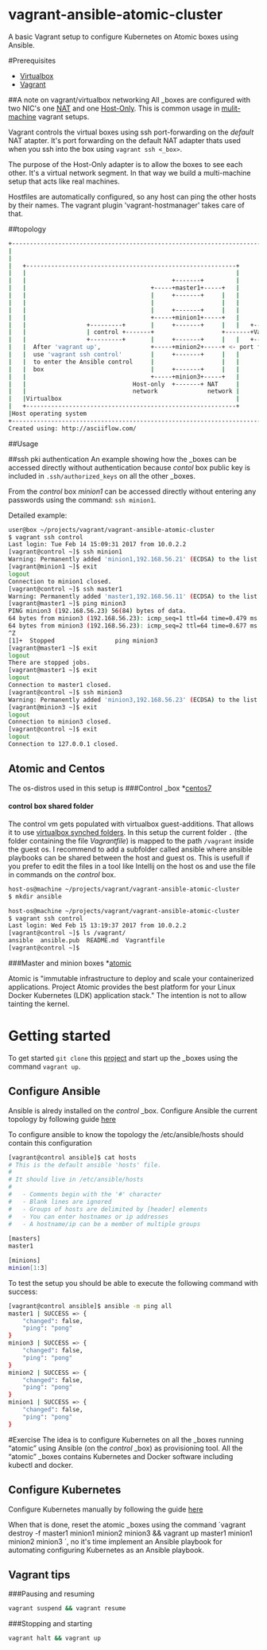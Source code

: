 # vagrant-ansible-atomic-cluster
A basic Vagrant setup to configure Kubernetes on Atomic boxes using Ansible.

#Prerequisites
* [Virtualbox](https://www.virtualbox.org/wiki/Downloads)
* [Vagrant](https://www.vagrantup.com/docs/installation/)

##A note on vagrant/virtualbox networking
All _boxes are configured with two NIC's one [NAT](https://www.virtualbox.org/manual/ch06.html#network_nat) and one [Host-Only](https://www.virtualbox.org/manual/ch06.html#network_hostonly).
This is common usage in [mulit-machine](https://www.vagrantup.com/docs/multi-machine/) vagrant setups.

Vagrant controls the virtual boxes using ssh port-forwarding on the _default_ NAT atapter. It's port forwarding on
the default NAT adapter thats used when you ssh into the box using `vagrant ssh <_box>`.
        
The purpose of the Host-Only adapter is to allow the boxes to see each other. It's a virtual network segment.
In that way we build a multi-machine setup that acts like real machines.

Hostfiles are automatically configured, so any host can ping the other hosts by their names. The vagrant plugin
'vagrant-hostmanager' takes care of that. 

##topology

```bash
+-------------------------------------------------------------------------------+
|                                                                               |
|                                                                               |
|   +-----------------------------------------------------------+               |
|   |                                                           |               |
|   |                                         +-------+         |               |
|   |                                   +-----+master1+-----+   |               |
|   |                                   |     +-------+     |   |               |
|   |                                   |                   |   |               |
|   |                                   |     +-------+     |   |               |
|   |                                   +-----+minion1+-----+   |               |
|   |                 +---------+       |     +-------+     |   |   +-------+   |
|   |                 | control +-------+                   +-------+Vagrant|   |
|   |                 +---------+       |     +-------+     |   |   +-------+   |
|   |  After 'vagrant up',              +-----+minion2+-----+ <- port forwarding|
|   |  use 'vagrant ssh control'        |     +-------+     |   |               |
|   |  to enter the Ansible control     |                   |   |               |
|   |  box                              |     +-------+     |   |               |
|   |                                   +-----+minion3+-----+   |               |
|   |                              Host-only  +-------+ NAT     |               |
|   |                              network              network |               |
|   |Virtualbox                                                 |               |
|   +-----------------------------------------------------------+               |
|Host operating system                                                          |
+-------------------------------------------------------------------------------+
Created using: http://asciiflow.com/
```

##Usage

##ssh pki authentication 
An example showing how the _boxes can be accessed directly without authentication because _contol_ box public key is
included in `.ssh/authorized_keys` on all the other _boxes.

From the _control_ box _minion1_ can be accessed directly without entering any passwords using the command: `ssh minion1`.

Detailed example:
```bash
user@box ~/projects/vagrant/vagrant-ansible-atomic-cluster
$ vagrant ssh control
Last login: Tue Feb 14 15:09:31 2017 from 10.0.2.2
[vagrant@control ~]$ ssh minion1
Warning: Permanently added 'minion1,192.168.56.21' (ECDSA) to the list of known hosts.
[vagrant@minion1 ~]$ exit
logout
Connection to minion1 closed.
[vagrant@control ~]$ ssh master1
Warning: Permanently added 'master1,192.168.56.11' (ECDSA) to the list of known hosts.
[vagrant@master1 ~]$ ping minion3
PING minion3 (192.168.56.23) 56(84) bytes of data.
64 bytes from minion3 (192.168.56.23): icmp_seq=1 ttl=64 time=0.479 ms
64 bytes from minion3 (192.168.56.23): icmp_seq=2 ttl=64 time=0.677 ms
^Z
[1]+  Stopped                 ping minion3
[vagrant@master1 ~]$ exit
logout
There are stopped jobs.
[vagrant@master1 ~]$ exit
logout
Connection to master1 closed.
[vagrant@control ~]$ ssh minion3
Warning: Permanently added 'minion3,192.168.56.23' (ECDSA) to the list of known hosts.
[vagrant@minion3 ~]$ exit
logout
Connection to minion3 closed.
[vagrant@control ~]$ exit
logout
Connection to 127.0.0.1 closed.
```

##  Atomic and Centos
The os-distros used in this setup is
###Control _box
*[centos7](https://www.centos.org/download/)

#### control box shared folder 
The control vm gets populated with virtualbox guest-additions. That allows it to use
[virtualbox synched folders](https://www.vagrantup.com/docs/synced-folders/virtualbox.html). In this setup
the current folder `.` (the folder containing the file _Vagrantfile_) is mapped to the path `/vagrant` inside the guest
os. I recommend to add a subfolder called ansible where ansible playbooks can be shared between the host and guest os.
This is usefull if you prefer to edit the files in a tool like Intellij on the host os and use the file in commands on
the _control_ box.
```bash
host-os@machine ~/projects/vagrant/vagrant-ansible-atomic-cluster
$ mkdir ansible

host-os@machine ~/projects/vagrant/vagrant-ansible-atomic-cluster
$ vagrant ssh control
Last login: Wed Feb 15 13:19:37 2017 from 10.0.2.2
[vagrant@control ~]$ ls /vagrant/
ansible  ansible.pub  README.md  Vagrantfile
[vagrant@control ~]$
```


###Master and minion boxes
*[atomic](http://www.projectatomic.io/)

Atomic is "immutable infrastructure to deploy and scale your containerized applications. Project Atomic provides the
best platform for your Linux Docker Kubernetes (LDK) application stack."
The intention is not to allow tainting the kernel.

# Getting started
To get started `git clone` this [project](https://github.com/htesgaard/vagrant-ansible-atomic-cluster.git) and start up the _boxes using the command `vagrant up`.

## Configure Ansible
Ansible is alredy installed on the _control_ _box. Configure Ansible the current topology 
by following guide [here](http://docs.ansible.com/ansible/intro_inventory.html)

To configure ansible to know the topology the /etc/ansible/hosts should contain this configuration
```bash
[vagrant@control ansible]$ cat hosts
# This is the default ansible 'hosts' file.
#
# It should live in /etc/ansible/hosts
#
#   - Comments begin with the '#' character
#   - Blank lines are ignored
#   - Groups of hosts are delimited by [header] elements
#   - You can enter hostnames or ip addresses
#   - A hostname/ip can be a member of multiple groups
                                                      
[masters]
master1

[minions]
minion[1:3]
```

To test the setup you should be able to execute the following command with success:
```bash
[vagrant@control ansible]$ ansible -m ping all
master1 | SUCCESS => {
    "changed": false,
    "ping": "pong"
}
minion3 | SUCCESS => {
    "changed": false,
    "ping": "pong"
}
minion2 | SUCCESS => {
    "changed": false,
    "ping": "pong"
}
minion1 | SUCCESS => {
    "changed": false,
    "ping": "pong"
}
```

#Exercise
The idea is to configure Kubernetes on all the _boxes running “atomic” using Ansible (on the _control_ _box) as provisioning tool. All the “atomic” _boxes contains Kubernetes and Docker software including kubectl and docker.

## Configure Kubernetes
Configure Kubernetes manually by following the guide [here](http://www.projectatomic.io/blog/2016/09/running-kubernetes-in-containers-on-atomic/)

When that is done, reset the atomic _boxes using the command ´vagrant destroy -f master1 minion1 minion2 minion3 && vagrant up master1 minion1 minion2 minion3 ´, no it's time implement an Ansible playbook for automating configuring Kubernetes as an Ansible playbook.
  
## Vagrant tips

###Pausing and resuming
 ```bash
vagrant suspend && vagrant resume
 ``` 

###Stopping and starting
 ```bash
vagrant halt && vagrant up 
  ```

